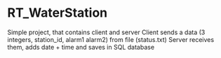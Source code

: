 # RT_WaterStation

Simple project, that contains client and server 
Client sends a data (3 integers, station_id, alarm1 alarm2) from file (status.txt)
Server receives them, adds date + time and saves in SQL database
